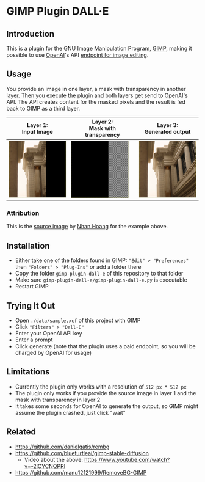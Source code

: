 # GIMP Plugin DALL·E

## Introduction

This is a plugin for the GNU Image Manipulation Program, [GIMP](https://www.gimp.org/), making it possible to use [OpenAI](https://openai.com/)'s API [endpoint for image editing](https://platform.openai.com/docs/api-reference/images/create-edit). 

## Usage

You provide an image in one layer, a mask with transparency in another layer. Then you execute the plugin and both layers get send to OpenAI's API. The API creates content for the masked pixels and the result is fed back to GIMP as a third layer.

<table>
  <thead>
    <tr>
      <th>Layer 1:<br>Input Image</th>
      <th>Layer 2:<br>Mask with transparency</th>
      <th>Layer 3:<br>Generated output</th>
    </tr>
  </thead>
  <tbody>
    <tr>
      <td><img src="assets/docs-image.png" width="150"></td>
      <td><img src="assets/docs-mask.png" width="150"></td>
      <td><img src="assets/docs-generated.png" width="150"></td>
    </tr>
  </tbody>
</table>

### Attribution
This is the [source image](https://unsplash.com/photos/WGhdiuvN4lE) by [Nhan Hoang](https://unsplash.com/@httnhan) for the example above.

## Installation
* Either take one of the folders found in GIMP: `"Edit" > "Preferences"` then `"Folders" > "Plug-Ins"` or add a folder there
* Copy the folder `gimp-plugin-dall-e` of this repository to that folder
* Make sure `gimp-plugin-dall-e/gimp-plugin-dall-e.py` is executable
* Restart GIMP

## Trying It Out
* Open `./data/sample.xcf` of this project with GIMP
* Click `"Filters" > "Dall-E"`
* Enter your OpenAI API key
* Enter a prompt
* Click generate (note that the plugin uses a paid endpoint, so you will be charged by OpenAI for usage)

## Limitations
* Currently the plugin only works with a resolution of `512 px * 512 px`
* The plugin only works if you provide the source image in layer 1 and the mask with transparency in layer 2
* It takes some seconds for OpenAI to generate the output, so GIMP might assume the plugin crashed, just click "wait"

## Related
* https://github.com/danielgatis/rembg
* https://github.com/blueturtleai/gimp-stable-diffusion
    * Video about the above: https://www.youtube.com/watch?v=-2lCYCNQPRI
* https://github.com/manu12121999/RemoveBG-GIMP